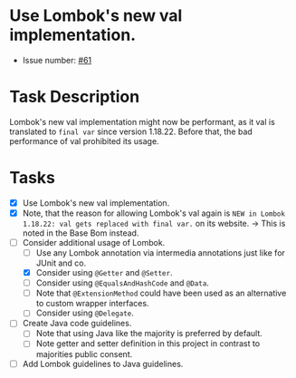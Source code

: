 # Use Lombok's new val implementation.
* Issue number: [\#61](https://codeberg.org/splitcells-net/net.splitcells.network.community/issues/61)
# Task Description
Lombok's new val implementation might now be performant,
as it val is translated to `final var` since version 1.18.22.
Before that, the bad performance of val prohibited its usage.
# Tasks
* [x] Use Lombok's new val implementation.
* [x] Note, that the reason for allowing Lombok's val again is `NEW in Lombok 1.18.22: val gets replaced with final var.` on its website.
  -> This is noted in the Base Bom instead.
* [ ] Consider additional usage of Lombok.
    * [ ] Use any Lombok annotation via intermedia annotations just like for JUnit and co.
    * [x] Consider using `@Getter` and `@Setter`.
    * [ ] Consider using `@EqualsAndHashCode` and `@Data`.
    * [ ] Note that `@ExtensionMethod` could have been used as an alternative to custom wrapper interfaces.
    * [ ] Consider using `@Delegate`.
* [ ] Create Java code guidelines.
    * [ ] Note that using Java like the majority is preferred by default.
    * [ ] Note getter and setter definition in this project in contrast to majorities public consent.
* [ ] Add Lombok guidelines to Java guidelines.
